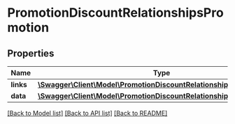 # PromotionDiscountRelationshipsPromotion

## Properties
Name | Type | Description | Notes
------------ | ------------- | ------------- | -------------
**links** | [**\Swagger\Client\Model\PromotionDiscountRelationshipsPromotionLinks**](PromotionDiscountRelationshipsPromotionLinks.md) |  | [optional] 
**data** | [**\Swagger\Client\Model\PromotionDiscountRelationshipsPromotionData**](PromotionDiscountRelationshipsPromotionData.md) |  | [optional] 

[[Back to Model list]](../../README.md#documentation-for-models) [[Back to API list]](../../README.md#documentation-for-api-endpoints) [[Back to README]](../../README.md)

